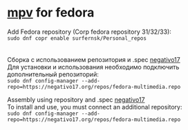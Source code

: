 # [mpv](https://mpv.io/) for fedora
Add Fedora repository (Corp fedora repository 31/32/33):  
`sudo dnf copr enable surfernsk/Personal_repos`  
<br>
<br>
Сборка с использованием репозитория и .spec [negativo17](https://negativo17.org/)  
Для установки и использования необходимо подключить дополнительный репозиторий:  
`sudo dnf config-manager --add-repo=https://negativo17.org/repos/fedora-multimedia.repo`

Assembly using repository and .spec [negativo17](https://negativo17.org/)  
To install and use, you must connect an additional repository:  
`sudo dnf config-manager --add-repo=https://negativo17.org/repos/fedora-multimedia.repo`
